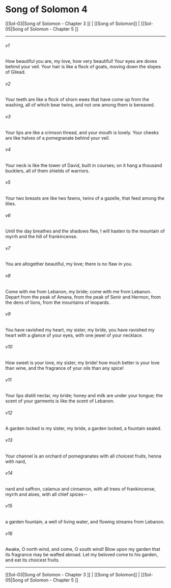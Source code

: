 # Song of Solomon 4

[[Sol-03|Song of Solomon - Chapter 3 ]] | [[Song of Solomon]] | [[Sol-05|Song of Solomon - Chapter 5 ]]
***

###### v1
How beautiful you are, my love, how very beautiful! Your eyes are doves behind your veil. Your hair is like a flock of goats, moving down the slopes of Gilead.
###### v2
Your teeth are like a flock of shorn ewes that have come up from the washing, all of which bear twins, and not one among them is bereaved.
###### v3
Your lips are like a crimson thread, and your mouth is lovely. Your cheeks are like halves of a pomegranate behind your veil.
###### v4
Your neck is like the tower of David, built in courses; on it hang a thousand bucklers, all of them shields of warriors.
###### v5
Your two breasts are like two fawns, twins of a gazelle, that feed among the lilies.
###### v6
Until the day breathes and the shadows flee, I will hasten to the mountain of myrrh and the hill of frankincense.
###### v7
You are altogether beautiful, my love; there is no flaw in you.
###### v8
Come with me from Lebanon, my bride; come with me from Lebanon. Depart from the peak of Amana, from the peak of Senir and Hermon, from the dens of lions, from the mountains of leopards.
###### v9
You have ravished my heart, my sister, my bride, you have ravished my heart with a glance of your eyes, with one jewel of your necklace.
###### v10
How sweet is your love, my sister, my bride! how much better is your love than wine, and the fragrance of your oils than any spice!
###### v11
Your lips distill nectar, my bride; honey and milk are under your tongue; the scent of your garments is like the scent of Lebanon.
###### v12
A garden locked is my sister, my bride, a garden locked, a fountain sealed.
###### v13
Your channel is an orchard of pomegranates with all choicest fruits, henna with nard,
###### v14
nard and saffron, calamus and cinnamon, with all trees of frankincense, myrrh and aloes, with all chief spices--
###### v15
a garden fountain, a well of living water, and flowing streams from Lebanon.
###### v16
Awake, O north wind, and come, O south wind! Blow upon my garden that its fragrance may be wafted abroad. Let my beloved come to his garden, and eat its choicest fruits.

***

[[Sol-03|Song of Solomon - Chapter 3 ]] | [[Song of Solomon]] | [[Sol-05|Song of Solomon - Chapter 5 ]]
